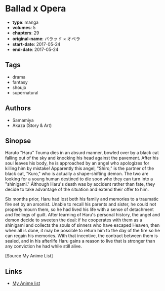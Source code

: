 # Ballad x Opera

-   **type**: manga
-   **volumes**: 5
-   **chapters**: 29
-   **original-name**: バラッド × オペラ
-   **start-date**: 2017-05-24
-   **end-date**: 2017-05-24

## Tags

-   drama
-   fantasy
-   shoujo
-   supernatural

## Authors

-   Samamiya
-   Akaza (Story & Art)

## Sinopse

Haruto "Haru" Touma dies in an absurd manner, bowled over by a black cat falling out of the sky and knocking his head against the pavement. After his soul leaves his body, he is approached by an angel who apologizes for killing him by mistake! Apparently this angel, "Shiro," is the partner of the black cat, "Kuro," who is actually a shape-shifting demon. The two are looking for a young human destined to die soon who they can turn into a "shinigami." Although Haru's death was by accident rather than fate, they decide to take advantage of the situation and extend their offer to him.

Six months prior, Haru had lost both his family and memories to a traumatic fire set by an arsonist. Unable to recall his parents and sister, he could not properly mourn them, so he had lived his life with a sense of detachment and feelings of guilt. After learning of Haru's personal history, the angel and demon decide to sweeten the deal: if he cooperates with them as a shinigami and collects the souls of sinners who have escaped Heaven, then when all is done, it may be possible to return him to the day of the fire so he can regain his memories. With that incentive, the contract between them is sealed, and in his afterlife Haru gains a reason to live that is stronger than any conviction he had while still alive.

[Source My Anime List]

## Links

-   [My Anime list](https://myanimelist.net/manga/110891/Ballad_x_Opera)
